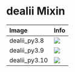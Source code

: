 
# dealii Mixin

| Image  | Info |
| :----- | :--- |
| dealii_py3.8 | [![](https://img.shields.io/docker/pulls/pymor/dealii_py3.8.svg)](https://hub.docker.com/repository/docker/pymor/dealii_py3.8 "dealii mixin") |
| dealii_py3.9 | [![](https://img.shields.io/docker/pulls/pymor/dealii_py3.9.svg)](https://hub.docker.com/repository/docker/pymor/dealii_py3.9 "dealii mixin") |
| dealii_py3.10 | [![](https://img.shields.io/docker/pulls/pymor/dealii_py3.10.svg)](https://hub.docker.com/repository/docker/pymor/dealii_py3.10 "dealii mixin") |
